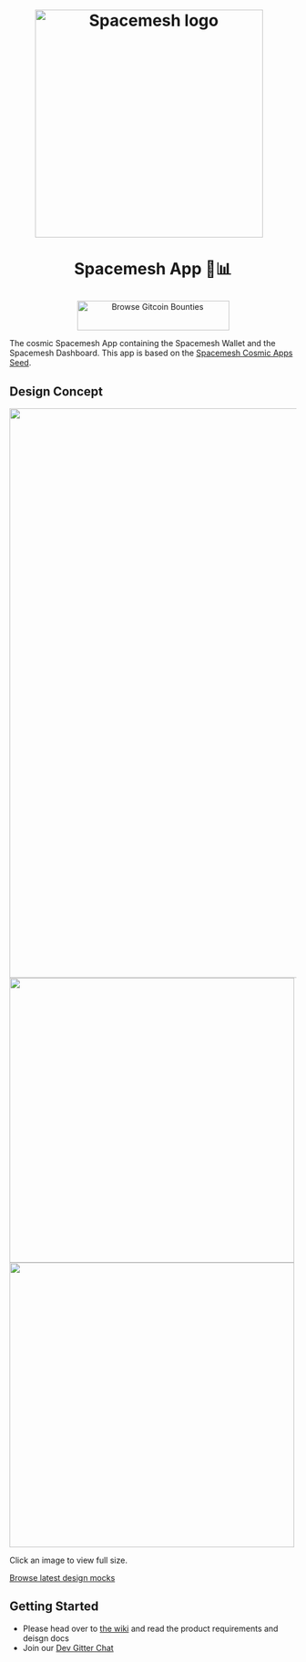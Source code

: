 <h1 align="center">
  <a href="https://spacemesh.io"><img width="400" src="https://spacemesh.io/content/images/2018/05/logo-black-on-white-trimmed.png" alt="Spacemesh logo" /></a>
  <p align="center">Spacemesh App 🏦📊</p>
</h1>

<p align="center">
<a href="https://gitcoin.co/profile/spacemeshos" title="Push Open Source Forward">
    <img src="https://gitcoin.co/static/v2/images/promo_buttons/slice_02.png" width="267px" height="52px" alt="Browse Gitcoin Bounties"/>
</a>
</p>


The cosmic Spacemesh App containing the Spacemesh Wallet and the Spacemesh Dashboard.
This app is based on the [Spacemesh Cosmic Apps Seed](https://github.com/spacemeshos/cosmic).

## Design Concept

 <img src="https://raw.githubusercontent.com/spacemeshos/app/master/design/resources/mocks2.0/desktop_account_first_view.jpg" width="1000px" />


 <img src="https://raw.githubusercontent.com/spacemeshos/app/master/design/resources/mocks2.0/mobile_account_first_time.jpg" width="500px" />


 <img src="https://raw.githubusercontent.com/spacemeshos/app/master/design/resources/mocks2.0/mobile_net_select.jpg" width="500px" />

Click an image to view full size. 

[Browse latest design mocks](https://github.com/spacemeshos/app/tree/master/design/resources/mocks2.0)

## Getting Started
- Please head over to [the wiki](https://github.com/spacemeshos/spacemesh-app/wiki) and read the product requirements and deisgn docs
- Join our [Dev Gitter Chat](https://gitter.im/spacemesh-os/app)
